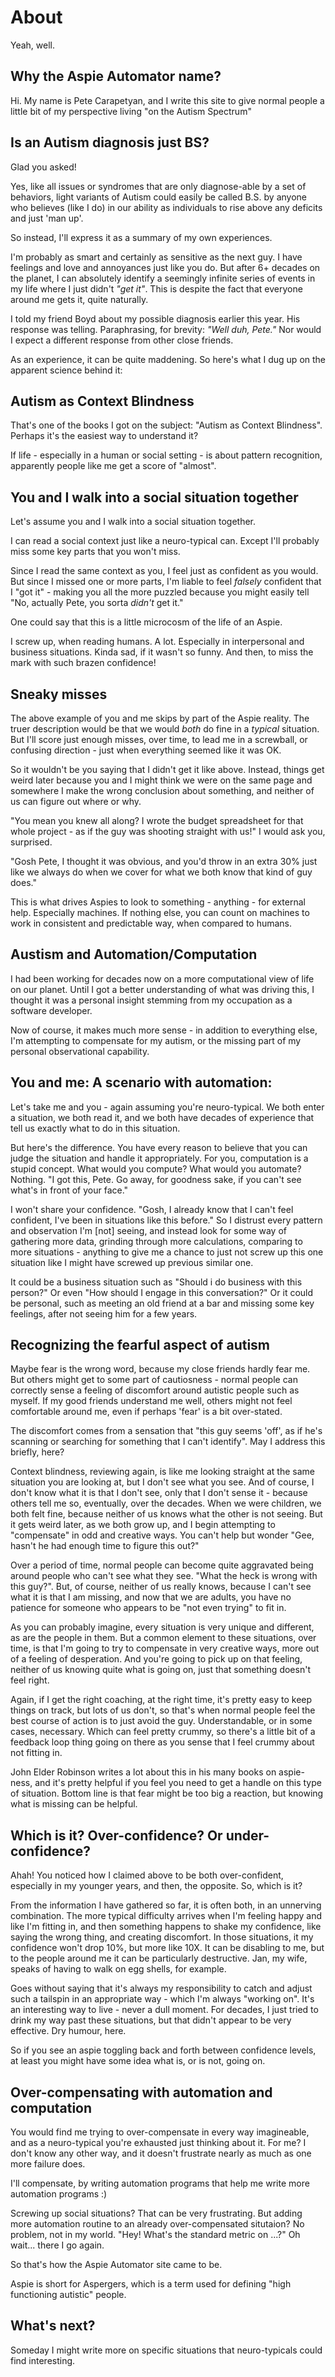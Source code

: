 # About

Yeah, well.

## Why the Aspie Automator name?

Hi. My name is Pete Carapetyan, and I write this site to give normal people a little bit of my perspective living "on the Autism Spectrum"

## Is an Autism diagnosis just BS?

Glad you asked!

Yes, like all issues or syndromes that are only diagnose-able by a set of behaviors, light variants of Autism could easily be called B.S. by anyone who believes (like I do) in our ability as individuals to rise above any deficits and just 'man up'.

So instead, I'll express it as a summary of my own experiences.

I'm probably as smart and certainly as sensitive as the next guy. I have feelings and love and annoyances just like you do. But after 6+ decades on the planet, I can absolutely identify a seemingly infinite series of events in my life where I just didn't _"get it"_. This is despite the fact that everyone around me gets it, quite naturally.

I told my friend Boyd about my possible diagnosis earlier this year. His response was telling. Paraphrasing, for brevity: _"Well duh, Pete."_  Nor would I expect a different response from other close friends.

As an experience, it can be quite maddening. So here's what I dug up on the apparent science behind it:

## Autism as Context Blindness

That's one of the books I got on the subject: "Autism as Context Blindness". Perhaps it's the easiest way to understand it?

If life - especially in a human or social setting - is about pattern recognition, apparently people like me get a score of "almost".

## You and I walk into a social situation together
Let's assume you and I walk into a social situation together.

I can read a social context just like a neuro-typical can. Except I'll probably miss some key parts that you won't miss.

Since I read the same context as you, I feel just as confident as you would. But since I missed one or more parts, I'm liable to feel _falsely_ confident that I "got it" - making you all the more puzzled because you might easily tell "No, actually Pete, you sorta _didn't_ get it."

One could say that this is a little microcosm of the life of an Aspie.

I screw up, when reading humans. A lot. Especially in interpersonal and business situations. Kinda sad, if it wasn't so funny. And then, to miss the mark with such brazen confidence!

## Sneaky misses
The above example of you and me skips by part of the Aspie reality. The truer description would be that we would _both_ do fine in a _typical_ situation. But I'll score just enough misses, over time, to lead me in a screwball, or confusing direction - just when everything seemed like it was OK.

So it wouldn't be you saying that I didn't get it like above. Instead, things get weird later because you and I might think we were on the same page and somewhere I make the wrong conclusion about something, and neither of us can figure out where or why.

"You mean you knew all along? I wrote the budget spreadsheet for that whole project - as if the guy was shooting straight with us!" I would ask you, surprised.

"Gosh Pete, I thought it was obvious, and you'd throw in an extra 30% just like we always do when we cover for what we both know that kind of guy does."

This is what drives Aspies to look to something - anything - for external help. Especially machines. If nothing else, you can count on machines to work in consistent and predictable way, when compared to humans.

## Austism and Automation/Computation

I had been working for decades now on a more computational view of life on our planet. Until I got a better understanding of what was driving this, I thought it was a personal insight stemming from my occupation as a software developer.

Now of course, it makes much more sense - in addition to everything else, I'm attempting to compensate for my autism, or the missing part of my personal observational capability.

## You and me: A scenario with automation:
Let's take me and you - again assuming you're neuro-typical. We both enter a situation, we both read it, and we both have decades of experience that tell us exactly what to do in this situation.

But here's the difference. You have every reason to believe that you can judge the situation and handle it appropriately. For you, computation is a stupid concept. What would you compute? What would you automate? Nothing. "I got this, Pete. Go away, for goodness sake, if you can't see what's in front of your face."

I won't share your confidence. "Gosh, I already know that I can't feel confident, I've been in situations like this before." So I distrust every pattern and observation I'm [not] seeing, and instead look for some way of gathering more data, grinding through more calculations, comparing to more situations - anything to give me a chance to just not screw up this one situation like I might have screwed up previous similar one.

It could be a business situation such as "Should i do business with this person?" Or even "How should I engage in this conversation?" Or it could be personal, such as meeting an old friend at a bar and missing some key feelings, after not seeing him for a few years.

## Recognizing the fearful aspect of autism

Maybe fear is the wrong word, because my close friends hardly fear me. But others might get to some part of cautiosness - normal people can correctly sense a feeling of discomfort around autistic people such as myself. If my good friends understand me well, others might not feel comfortable around me, even if perhaps 'fear' is a bit over-stated.

The discomfort comes from a sensation that "this guy seems 'off', as if he's scanning or searching for something that I can't identify". May I address this briefly, here?

Context blindness, reviewing again, is like me looking straight at the same situation you are looking at, but I don't see what you see. And of course, I don't know what it is that I don't see, only that I don't sense it - because others tell me so, eventually, over the decades. When we were children, we both felt fine, because neither of us knows what the other is not seeing. But it gets weird later, as we both grow up, and I begin attempting to "compensate" in odd and creative ways. You can't help but wonder "Gee, hasn't he had enough time to figure this out?"

Over a period of time, normal people can become quite aggravated being around people who can't see what they see. "What the heck is wrong with this guy?". But, of course, neither of us really knows, because I can't see what it is that I am missing, and now that we are adults, you have no patience for someone who appears to be "not even trying" to fit in.

As you can probably imagine, every situation is very unique and different, as are the people in them. But a common element to these situations, over time, is that I'm going to try to compensate in very creative ways, more out of a feeling of desperation. And you're going to pick up on that feeling, neither of us knowing quite what is going on, just that something doesn't feel right.

Again, if I get the right coaching, at the right time, it's pretty easy to keep things on track, but lots of us don't, so that's when normal people feel the best course of action is to just avoid the guy. Understandable, or in some cases, necessary. Which can feel pretty crummy, so there's a little bit of a feedback loop thing going on there as you sense that I feel crummy about not fitting in.

John Elder Robinson writes a lot about this in his many books on aspie-ness, and it's pretty helpful if you feel you need to get a handle on this type of situation. Bottom line is that fear might be too big a reaction, but knowing what is missing can be helpful.

## Which is it? Over-confidence? Or under-confidence?

Ahah! You noticed how I claimed above to be both over-confident, especially in my younger years, and then, the opposite. So, which is it?

From the information I have gathered so far, it is often both, in an unnerving combination. The more typical difficulty arrives when I'm feeling happy and like I'm fitting in, and then something happens to shake my confidence, like saying the wrong thing, and creating discomfort. In those situations, it my confidence won't drop 10%, but more like 10X. It can be disabling to me, but to the people around me it can be particularly destructive. Jan, my wife, speaks of having to walk on egg shells, for example.

Goes without saying that it's always my responsibility to catch and adjust such a tailspin in an appropriate way - which I'm always "working on". It's an interesting way to live - never a dull moment. For decades, I just tried to drink my way past these situations, but that didn't appear to be very effective. Dry humour, here.

So if you see an aspie toggling back and forth between confidence levels, at least you might have some idea what is, or is not, going on.

## Over-compensating with automation and computation
You would find me trying to over-compensate in every way imagineable, and as a neuro-typical you're exhausted just thinking about it. For me? I don't know any other way, and it doesn't frustrate nearly as much as one more failure does.

I'll compensate, by writing automation programs that help me write more automation programs :)

Screwing up social situations? That can be very frustrating. But adding more automation routine to an already over-compensated situtaion? No problem, not in my world. "Hey! What's the standard metric on ...?" Oh wait... there I go again.

So that's how the Aspie Automator site came to be.

Aspie is short for Aspergers, which is a term used for defining "high functioning autistic" people.

## What's next?

Someday I might write more on specific situations that neuro-typicals could find interesting.

